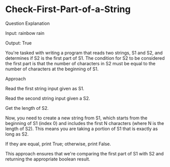 # Check-First-Part-of-a-String

Question Explanation

Input: rainbow
rain

Output: True

You're tasked with writing a program that reads two strings, S1 and S2, and determines if S2 is the first part of S1. The condition for S2 to be considered the first part is that the number of characters in S2 must be equal to the number of characters at the beginning of S1.

Approach

Read the first string input given as S1.

Read the second string input given a S2.

Get the length of S2.

Now, you need to create a new string from S1, which starts from the beginning of S1 (index 0) and includes the first N characters (where N is the length of S2). This means you are taking a portion of S1 that is exactly as long as S2.

If they are equal, print True; otherwise, print False.

This approach ensures that we're comparing the first part of S1 with S2 and returning the appropriate boolean result.
